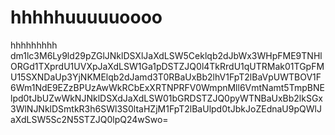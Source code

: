 # hhhhhuuuuuoooo
hhhhhhhhh
dm1lc3M6Ly9ld29pZGlJNklDSXlJaXdLSW5Ceklqb2dJbWx3WHpFME9TNHlORGd1TXprdU1UVXpJaXdLSW1Ga1pDSTZJQ0l4TkRrdU1qUTRMak01TGpFMU15SXNDaUp3YjNKMElqb2dJamd3T0RBaUxBb2lhV1FpT2lBaVpUWTBOV1F6Wm1NdE9EZzBPUzAwWkRCbExXRTNPRFV0WmpnMll6VmtNamt5TmpBNElpd0tJbUZwWkNJNklDSXdJaXdLSW01bGRDSTZJQ0pyWTNBaUxBb2lkSGx3WlNJNklDSmtkR3h6SWl3S0ltaHZjM1FpT2lBaUlpd0tJbkJoZEdnaU9pQWlJaXdLSW5Sc2N5STZJQ0lpQ24wSwo=
